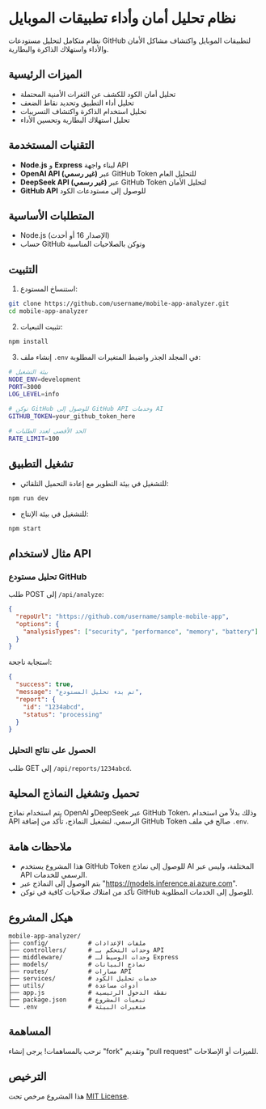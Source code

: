 # نظام تحليل أمان وأداء تطبيقات الموبايل

نظام متكامل لتحليل مستودعات GitHub لتطبيقات الموبايل واكتشاف مشاكل الأمان والأداء واستهلاك الذاكرة والبطارية.

## الميزات الرئيسية

* تحليل أمان الكود للكشف عن الثغرات الأمنية المحتملة
* تحليل أداء التطبيق وتحديد نقاط الضعف
* تحليل استخدام الذاكرة واكتشاف التسريبات
* تحليل استهلاك البطارية وتحسين الأداء

## التقنيات المستخدمة

* **Node.js** و **Express** لبناء واجهة API
* **OpenAI API (غير رسمي)** عبر GitHub Token للتحليل العام
* **DeepSeek API (غير رسمي)** عبر GitHub Token لتحليل الأمان
* **GitHub API** للوصول إلى مستودعات الكود

## المتطلبات الأساسية

* Node.js (الإصدار 16 أو أحدث)
* حساب GitHub وتوكن بالصلاحيات المناسبة

## التثبيت

1. استنساخ المستودع:

```bash
git clone https://github.com/username/mobile-app-analyzer.git
cd mobile-app-analyzer
```

2. تثبيت التبعيات:

```bash
npm install
```

3. إنشاء ملف `.env` في المجلد الجذر واضبط المتغيرات المطلوبة:

```bash
# بيئة التشغيل
NODE_ENV=development
PORT=3000
LOG_LEVEL=info

# توكن GitHub للوصول إلى GitHub API وخدمات AI
GITHUB_TOKEN=your_github_token_here

# الحد الأقصى لعدد الطلبات
RATE_LIMIT=100
```

## تشغيل التطبيق

* للتشغيل في بيئة التطوير مع إعادة التحميل التلقائي:

```bash
npm run dev
```

* للتشغيل في بيئة الإنتاج:

```bash
npm start
```

## مثال لاستخدام API

### تحليل مستودع GitHub

طلب POST إلى `/api/analyze`:

```json
{
  "repoUrl": "https://github.com/username/sample-mobile-app",
  "options": {
    "analysisTypes": ["security", "performance", "memory", "battery"]
  }
}
```

استجابة ناجحة:

```json
{
  "success": true,
  "message": "تم بدء تحليل المستودع",
  "report": {
    "id": "1234abcd",
    "status": "processing"
  }
}
```

### الحصول على نتائج التحليل

طلب GET إلى `/api/reports/1234abcd`.

## تحميل وتشغيل النماذج المحلية

يتم استخدام نماذج OpenAI وDeepSeek عبر GitHub Token، وذلك بدلاً من استخدام API الرسمي. لتشغيل النماذج، تأكد من إضافة GitHub Token صالح في ملف `.env`.

## ملاحظات هامة

* هذا المشروع يستخدم GitHub Token للوصول إلى نماذج AI المختلفة، وليس عبر API الرسمي للخدمات.
* يتم الوصول إلى النماذج عبر "https://models.inference.ai.azure.com".
* تأكد من امتلاك صلاحيات كافية في توكن GitHub للوصول إلى الخدمات المطلوبة.

## هيكل المشروع

```
mobile-app-analyzer/
├── config/           # ملفات الإعدادات
├── controllers/      # وحدات التحكم بـ API
├── middleware/       # وحدات الوسيط لـ Express
├── models/           # نماذج البيانات
├── routes/           # مسارات API
├── services/         # خدمات تحليل الكود
├── utils/            # أدوات مساعدة
├── app.js            # نقطة الدخول الرئيسية
├── package.json      # تبعيات المشروع
└── .env              # متغيرات البيئة
```

## المساهمة

نرحب بالمساهمات! يرجى إنشاء "fork" وتقديم "pull request" للميزات أو الإصلاحات.

## الترخيص

هذا المشروع مرخص تحت [MIT License](LICENSE).